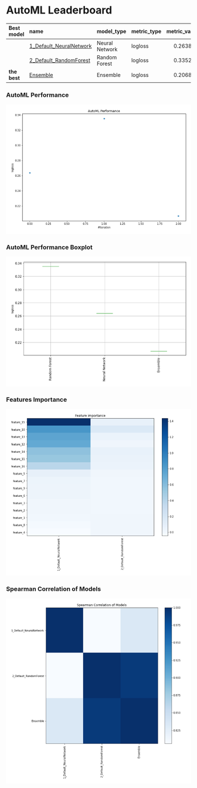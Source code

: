# AutoML Leaderboard

| Best model   | name                                                         | model_type     | metric_type   |   metric_value |   train_time |
|:-------------|:-------------------------------------------------------------|:---------------|:--------------|---------------:|-------------:|
|              | [1_Default_NeuralNetwork](1_Default_NeuralNetwork/README.md) | Neural Network | logloss       |       0.263876 |        31.67 |
|              | [2_Default_RandomForest](2_Default_RandomForest/README.md)   | Random Forest  | logloss       |       0.335263 |        16.33 |
| **the best** | [Ensemble](Ensemble/README.md)                               | Ensemble       | logloss       |       0.206847 |         1.22 |

### AutoML Performance
![AutoML Performance](ldb_performance.png)

### AutoML Performance Boxplot
![AutoML Performance Boxplot](ldb_performance_boxplot.png)

### Features Importance
![features importance across models](features_heatmap.png)



### Spearman Correlation of Models
![models spearman correlation](correlation_heatmap.png)

